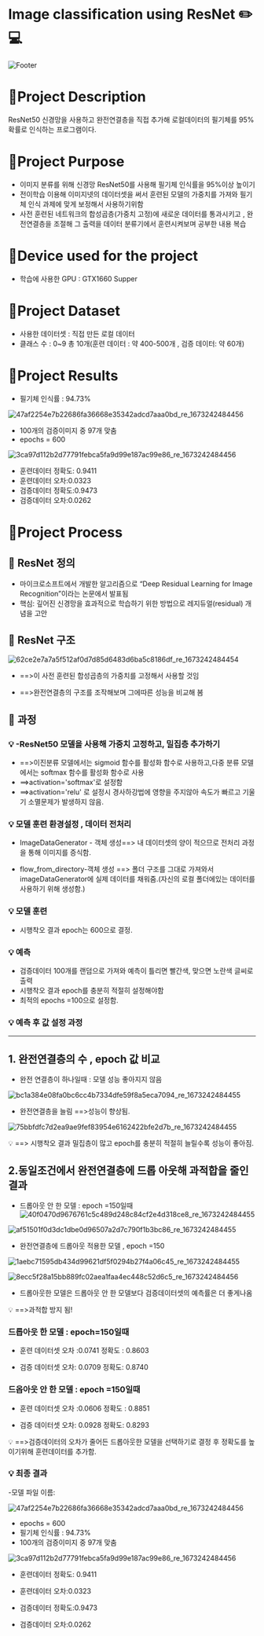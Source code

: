 # Image classification using ResNet :pencil2: :computer:
![Footer](https://capsule-render.vercel.app/api?type=waving&color=auto&height=200&section=footer)

# :pushpin:Project Description
ResNet50 신경망을 사용하고 완전연결층을 직접 추가해 로컬데이터의 필기체를 95%확률로 인식하는 프로그램이다.

# :pushpin:Project Purpose
- 이미지 분류를 위해 신경망 ResNet50를 사용해 필기체 인식률을 95%이상 높이기
- 전이학습 이용해 이미지넷의 데이터셋을 써서 훈련된 모델의 가중치를 가져와 필기체 인식 과제에 맞게 보정해서 사용하기위함
- 사전 훈련된 네트워크의 합성곱층(가중치 고정)에 새로운 데이터를 통과시키고 , 완전연결층을 조절해 그 출력을 데이터 분류기에서 훈련시켜보며 공부한 내용 복습

# :pushpin:Device used for the project
- 학습에 사용한 GPU : GTX1660 Supper

# :pushpin:Project Dataset
- 사용한 데이터셋 : 직접 만든 로컬 데이터
- 클래스 수 : 0~9 총 10개(훈련 데이터 : 약 400-500개 , 검증 데이터: 약 60개)

# :pushpin:Project Results
- 필기체 인식률 : 94.73%

![47af2254e7b22686fa36668e35342adcd7aaa0bd_re_1673242484456](https://user-images.githubusercontent.com/105347300/211261827-2b724914-3208-4d45-93fd-0978c7fd3d0b.png)

- 100개의 검증이미지 중 97개 맞춤 
- epochs =  600

![3ca97d112b2d77791febca5fa9d99e187ac99e86_re_1673242484456](https://user-images.githubusercontent.com/105347300/211261907-ca09c351-99f0-4cd6-be6a-206c553883ae.png)

- 훈련데이터 정확도: 0.9411
- 훈련데이터 오차:0.0323
- 검증데이터 정확도:0.9473
- 검증데이터 오차:0.0262

# :pushpin:Project Process
## :loudspeaker: ResNet 정의

- 마이크로소프트에서 개발한 알고리즘으로 “Deep Residual Learning for Image Recognition”이라는 논문에서 발표됨
- 핵심:  깊어진 신경망을 효과적으로 학습하기 위한 방법으로 레지듀얼(residual) 개념을 고안

## :loudspeaker: ResNet 구조

![62ce2e7a7a5f512af0d7d85d6483d6ba5c8186df_re_1673242484454](https://user-images.githubusercontent.com/105347300/211262100-a23407c4-ee4c-42e3-97e2-34ba034d1938.png)

- ==>이 사전 훈련된 합성곱층의 가중치를 고정해서 사용할 것임

- ==>완전연결층의 구조를 조작해보며 그에따른 성능을 비교해 봄

## :loudspeaker: 과정
### :bulb: -ResNet50 모델을 사용해 가중치 고정하고, 밀집층 추가하기

- ==>이진분류 모델에서는 sigmoid 함수를 활성화 함수로 사용하고,다중 분류 모델에서는 softmax 함수를 활성화 함수로 사용
- ==>activation='softmax'로 설정함
- ==>activation='relu' 로 설정시 경사하강법에 영향을 주지않아 속도가 빠르고 기울기 소멸문제가 발생하지 않음.

### :bulb: 모델 훈련 환경설정 , 데이터 전처리
- ImageDataGenerator - 객체 생성==> 내 데이터셋의 양이 적으므로 전처리 과정을 통해 이미지를 증식함.

- flow_from_directory-객체 생성 ==> 폴더 구조를 그대로 가져와서 imageDataGenerator에 실제 데이터를 채워줌.(자신의 로컬 폴더에있는 데이터를 사용하기 위해 생성함.)

### :bulb: 모델 훈련 

- 시행착오 결과 epoch는 600으로 결정.

### :bulb: 예측
- 검증데이터 100개를 랜덤으로 가져와 예측이 틀리면 빨간색, 맞으면 노란색 글씨로 출력
- 시행착오 결과 epoch를 충분히 적절히 설정해야함
- 최적의 epochs =100으로 설정함.

### :bulb: 예측 후 값 설정 과정
-------------------------------------------------------

## 1. 완전연결층의 수 , epoch 값 비교
- 완전 연결층이 하나일때 : 모델 성능 좋아지지 않음 

![bc1a384e08fa0bc6cc4b7334dfe59f8a5eca7094_re_1673242484455](https://user-images.githubusercontent.com/105347300/211262585-712505f1-06c3-436e-aeef-7eb3f105e623.png)


- 완전연결층을 늘림 ==>성능이 향상됨.

![75bbfdfc7d2ea9ae9fef83954e6162422bfe2d7b_re_1673242484455](https://user-images.githubusercontent.com/105347300/211262621-9bddcaa6-b461-4355-9c8b-7a665c874aff.png)

:bulb: ==> 시행착오 결과 밀집층이 많고 epoch를 충분히 적절히 늘릴수록 성능이 좋아짐.

## 2.동일조건에서 완전연결층에 드롭 아웃해 과적합을 줄인 결과
- 드롭아웃 안 한 모델 : epoch =150일때
![40f0470d9676761c5c489d248c84cf2e4d318ce8_re_1673242484455](https://user-images.githubusercontent.com/105347300/211262776-0ed4274f-a6df-4533-9c8c-9c664f7df194.png)

![af51501f0d3dc1dbe0d96507a2d7c790f1b3bc86_re_1673242484455](https://user-images.githubusercontent.com/105347300/211262785-8a3732f3-563e-4232-8714-f59407b4ff35.png)

- 완전연결층에 드롭아웃 적용한 모델 , epoch =150

![1aebc71595db434d99621df5f0294b27f4a06c45_re_1673242484455](https://user-images.githubusercontent.com/105347300/211262818-54441f55-d791-47c5-ab1c-145238a9c8aa.png)

![8ecc5f28a15bb889fc02aea1faa4ec448c52d6c5_re_1673242484456](https://user-images.githubusercontent.com/105347300/211262848-5a1313ba-f08e-4390-bd1a-68db957b8d53.png)

- 드롭아웃한 모델은 드롭아웃 안 한 모델보다  검증데이터셋의 예측률은 더 좋게나옴

:bulb: ==>과적합 방지 됨!

### 드롭아웃 한 모델 : epoch=150일때

- 훈련 데이터셋  오차 :0.0741      정확도 : 0.8603

- 검증 데이터셋  오차: 0.0709      정확도:  0.8740

### 드옵아웃 안 한 모델 : epoch =150일때

- 훈련 데이터셋  오차 :0.0606      정확도 : 0.8851

- 검증 데이터셋  오차: 0.0928      정확도:  0.8293



:bulb: ==>검증데이터의 오차가 줄어든 드롭아웃한 모델을 선택하기로 결정 후 정확도를 높이기위해 훈련데이터를 추가함.

### :bulb: 최종 결과
-모델 파일 이름:

![47af2254e7b22686fa36668e35342adcd7aaa0bd_re_1673242484456](https://user-images.githubusercontent.com/105347300/211263184-95fd1564-e931-4047-8864-3f435b17272d.png)
- epochs =  600
- 필기체 인식률 : 94.73%
- 100개의 검증이미지 중 97개 맞춤 

![3ca97d112b2d77791febca5fa9d99e187ac99e86_re_1673242484456](https://user-images.githubusercontent.com/105347300/211263240-8c8eb241-866f-411b-9ebf-7bfa9b9d90a8.png)

- 훈련데이터 정확도: 0.9411

- 훈련데이터 오차:0.0323

- 검증데이터 정확도:0.9473

- 검증데이터 오차:0.0262

